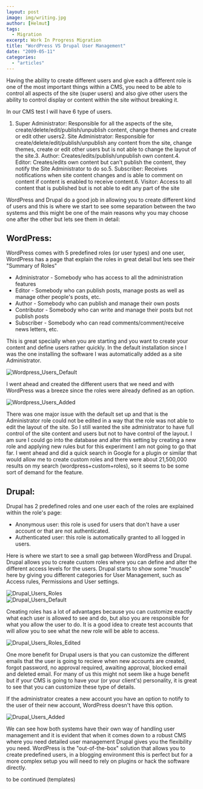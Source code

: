 ```yaml
---
layout: post
image: img/writing.jpg
author: [Helmut]
tags:
  - Migration
excerpt: Work In Progress Migration
title: "WordPress VS Drupal User Management"
date: "2009-05-11"
categories: 
  - "articles"
---
```


Having the ability to create different users and give each a different role is one of the most important things within a CMS, you need to be able to control all aspects of the site (super users) and also give other users the ability to control display or content within the site without breaking it.

In our CMS test I will have 6 type of users.

1. Super Administrator:
Responsible for all the aspects of the site, create/delete/edit/publish/unpublish content, change themes and create or edit other users2. Site Administrator:
Responsible for create/delete/edit/publish/unpublish any content from the site, change themes, create or edit other users but is not able to change the layout of the site.3. Author:
Creates/edits/publish/unpublish own content.4. Editor:
Creates/edits own content but can't publish the content, they notify the Site Administrator to do so.5. Subscriber:
Receives notifications when site content changes and is able to comment on content if content is enabled to receive content.6. Visitor:
Access to all content that is published but is not able to edit any part of the site

WordPress and Drupal do a good job in allowing you to create different kind of users and this is where we start to see some separation between the two systems and this might be one of the main reasons why you may choose one after the other but lets see them in detail:

## WordPress:

WordPress comes with 5 predefined roles (or user types) and one user, WordPress has a page that explain the roles in great detail but lets see their "Summary of Roles"

- Administrator - Somebody who has access to all the administration features
- Editor - Somebody who can publish posts, manage posts as well as manage other people's posts, etc.
- Author - Somebody who can publish and manage their own posts
- Contributor - Somebody who can write and manage their posts but not publish posts
- Subscriber - Somebody who can read comments/comment/receive news letters, etc.

This is great specially when you are starting and you want to create your content and define users rather quickly. In the default installation since I was the one installing the software I was automatically added as a site Administrator.

![Wordpress_Users_Default](images/3522573954_465e168e70.jpg)

I went ahead and created the different users that we need and with WordPress was a breeze since the roles were already defined as an option.

![Wordpress_Users_Added](images/3522635770_2216323204.jpg)

There was one major issue with the default set up and that is the Administrator role could not be edited in a way that the role was not able to edit the layout of the site. So I still wanted the site administrator to have full control of the site content and users but not to have control of the layout. I am sure I could go into the database and alter this setting by creating a new role and applying new rules but for this experiment I am not going to go that far. I went ahead and did a quick search in Google for a plugin or similar that would allow me to create custom roles and there were about 21,500,000 results on my search (wordpress+custom+roles), so it seems to be some sort of demand for the feature.

## Drupal:

Drupal has 2 predefined roles and one user each of the roles are explained within the role's page:

- Anonymous user: this role is used for users that don't have a user account or that are not authenticated.
- Authenticated user: this role is automatically granted to all logged in users.

Here is where we start to see a small gap between WordPress and Drupal. Drupal allows you to create custom roles where you can define and alter the different access levels for the users. Drupal starts to show some "muscle" here by giving you different categories for User Management, such as Access rules, Permissions and User settings.

![Drupal_Users_Roles](images/3522790752_fc70c60acd.jpg)  
![Drupal_Users_Default](images/3521983815_647c13c7ab.jpg)

Creating roles has a lot of advantages because you can customize exactly what each user is allowed to see and do, but also you are responsible for what you allow the user to do. It is a good idea to create test accounts that will allow you to see what the new role will be able to access.

![Drupal_Users_Roles_Edited](images/3522823642_7f969ef85c.jpg)

One more benefit for Drupal users is that you can customize the different emails that the user is going to recieve when new accounts are created, forgot password, no approval required, awaiting approval, blocked email and deleted email. For many of us this might not seem like a huge benefit but if your CMS is going to have your (or your client's) personality, it is great to see that you can customize these type of details.

If the administrator creates a new account you have an option to notify to the user of their new account, WordPress doesn't have this option.

![Drupal_Users_Added](images/3522848674_3719a06c91.jpg)

We can see how both systems have their own way of handling user management and it is evident that when it comes down to a robust CMS where you need detailed user management Drupal gives you the flexibility you need. WordPress is the "out-of-the-box" solution that allows you to create predefined users, in a blogging environment this is perfect but for a more complex setup you will need to rely on plugins or hack the software directly.

to be continued (templates)

